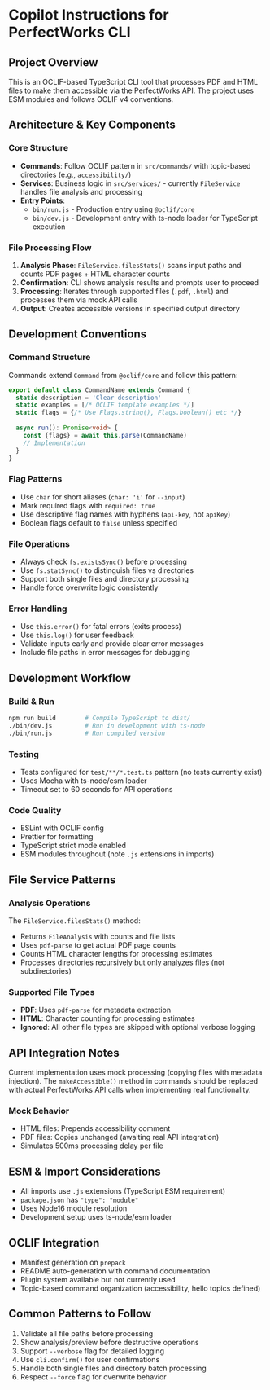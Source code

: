 # Copilot Instructions for PerfectWorks CLI

## Project Overview
This is an OCLIF-based TypeScript CLI tool that processes PDF and HTML files to make them accessible via the PerfectWorks API. The project uses ESM modules and follows OCLIF v4 conventions.

## Architecture & Key Components

### Core Structure
- **Commands**: Follow OCLIF pattern in `src/commands/` with topic-based directories (e.g., `accessibility/`)
- **Services**: Business logic in `src/services/` - currently `FileService` handles file analysis and processing
- **Entry Points**: 
  - `bin/run.js` - Production entry using `@oclif/core`
  - `bin/dev.js` - Development entry with ts-node loader for TypeScript execution

### File Processing Flow
1. **Analysis Phase**: `FileService.filesStats()` scans input paths and counts PDF pages + HTML character counts
2. **Confirmation**: CLI shows analysis results and prompts user to proceed
3. **Processing**: Iterates through supported files (`.pdf`, `.html`) and processes them via mock API calls
4. **Output**: Creates accessible versions in specified output directory

## Development Conventions

### Command Structure
Commands extend `Command` from `@oclif/core` and follow this pattern:
```typescript
export default class CommandName extends Command {
  static description = 'Clear description'
  static examples = [/* OCLIF template examples */]
  static flags = {/* Use Flags.string(), Flags.boolean() etc */}
  
  async run(): Promise<void> {
    const {flags} = await this.parse(CommandName)
    // Implementation
  }
}
```

### Flag Patterns
- Use `char` for short aliases (`char: 'i'` for `--input`)
- Mark required flags with `required: true`
- Use descriptive flag names with hyphens (`api-key`, not `apiKey`)
- Boolean flags default to `false` unless specified

### File Operations
- Always check `fs.existsSync()` before processing
- Use `fs.statSync()` to distinguish files vs directories
- Support both single files and directory processing
- Handle force overwrite logic consistently

### Error Handling
- Use `this.error()` for fatal errors (exits process)
- Use `this.log()` for user feedback
- Validate inputs early and provide clear error messages
- Include file paths in error messages for debugging

## Development Workflow

### Build & Run
```bash
npm run build        # Compile TypeScript to dist/
./bin/dev.js         # Run in development with ts-node
./bin/run.js         # Run compiled version
```

### Testing
- Tests configured for `test/**/*.test.ts` pattern (no tests currently exist)
- Uses Mocha with ts-node/esm loader
- Timeout set to 60 seconds for API operations

### Code Quality
- ESLint with OCLIF config
- Prettier for formatting
- TypeScript strict mode enabled
- ESM modules throughout (note `.js` extensions in imports)

## File Service Patterns

### Analysis Operations
The `FileService.filesStats()` method:
- Returns `FileAnalysis` with counts and file lists
- Uses `pdf-parse` to get actual PDF page counts
- Counts HTML character lengths for processing estimates
- Processes directories recursively but only analyzes files (not subdirectories)

### Supported File Types
- **PDF**: Uses `pdf-parse` for metadata extraction
- **HTML**: Character counting for processing estimates
- **Ignored**: All other file types are skipped with optional verbose logging

## API Integration Notes
Current implementation uses mock processing (copying files with metadata injection). The `makeAccessible()` method in commands should be replaced with actual PerfectWorks API calls when implementing real functionality.

### Mock Behavior
- HTML files: Prepends accessibility comment
- PDF files: Copies unchanged (awaiting real API integration)
- Simulates 500ms processing delay per file

## ESM & Import Considerations
- All imports use `.js` extensions (TypeScript ESM requirement)
- `package.json` has `"type": "module"`
- Uses Node16 module resolution
- Development setup uses ts-node/esm loader

## OCLIF Integration
- Manifest generation on `prepack`
- README auto-generation with command documentation
- Plugin system available but not currently used
- Topic-based command organization (accessibility, hello topics defined)

## Common Patterns to Follow
1. Validate all file paths before processing
2. Show analysis/preview before destructive operations
3. Support `--verbose` flag for detailed logging
4. Use `cli.confirm()` for user confirmations
5. Handle both single files and directory batch processing
6. Respect `--force` flag for overwrite behavior
